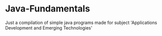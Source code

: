 # Java-Fundamentals
Just a compilation of simple java programs made for subject 'Applications Development and Emerging Technologies'
